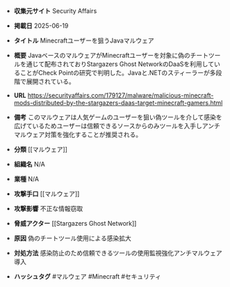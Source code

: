 - **収集元サイト**
Security Affairs

- **掲載日**
2025-06-19

- **タイトル**
Minecraftユーザーを狙うJavaマルウェア

- **概要**
JavaベースのマルウェアがMinecraftユーザーを対象に偽のチートツールを通じて配布されておりStargazers Ghost NetworkのDaaSを利用していることがCheck Pointの研究で判明した。Javaと.NETのスティーラーが多段階で展開されている。

- **URL**
https://securityaffairs.com/179127/malware/malicious-minecraft-mods-distributed-by-the-stargazers-daas-target-minecraft-gamers.html

- **備考**
このマルウェアは人気ゲームのユーザーを狙い偽ツールを介して感染を広げているためユーザーは信頼できるソースからのみツールを入手しアンチマルウェア対策を強化することが推奨される。

- **分類**
[[マルウェア]]

- **組織名**
N/A

- **業種**
N/A

- **攻撃手口**
[[マルウェア]]

- **攻撃影響**
不正な情報窃取

- **脅威アクター**
[[Stargazers Ghost Network]]

- **原因**
偽のチートツール使用による感染拡大

- **対処方法**
感染防止のため信頼できるツールの使用監視強化アンチマルウェア導入

- **ハッシュタグ**
#マルウェア #Minecraft #セキュリティ

